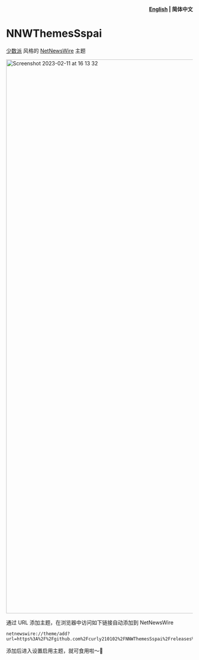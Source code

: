 <h4 align="right"><a href="https://github.com/curly210102/NNWThemesSspai">English</a></strong> | <strong>简体中文</strong></h4>

# NNWThemesSspai

[少数派](https://sspai.com/) 风格的 [NetNewsWire](https://netnewswire.com/) 主题

<img width="1492" alt="Screenshot 2023-02-11 at 16 13 32" src="https://user-images.githubusercontent.com/76864176/218249016-8f8b18c6-1467-45b9-af86-2cb47e5202e1.png">

通过 URL 添加主题，在浏览器中访问如下链接自动添加到 NetNewsWire

```
netnewswire://theme/add?url=https%3A%2F%2Fgithub.com%2Fcurly210102%2FNNWThemesSspai%2Freleases%2Flatest%2Fdownload%2Fsspai.nnwtheme.zip
```

添加后进入设置启用主题，就可食用啦～🥳

